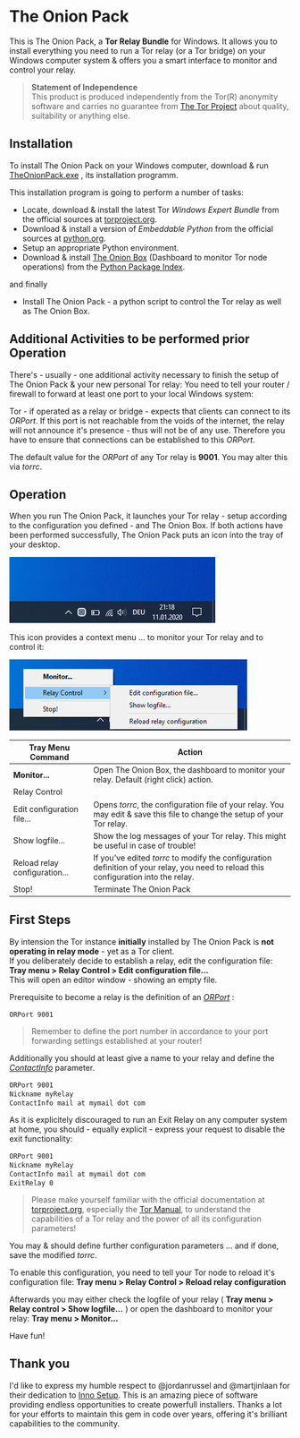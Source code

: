 # The Onion Pack
This is The Onion Pack, a **Tor Relay Bundle** for Windows.
It allows you to install everything you need to run a Tor relay (or a Tor bridge) on your Windows computer system & offers you a smart interface to monitor and control your relay.

> **Statement of Independence**  
> This product is produced independently from the Tor(R) anonymity software and
carries no guarantee from [The Tor Project](www.torproject.org) about quality, suitability or anything
else.

## Installation
To install The Onion Pack on your Windows computer, download & run [TheOnionPack.exe](https://github.com/ralphwetzel/theonionpack/releases/latest) , its installation programm.

This installation program is going to perform a number of tasks:

* Locate, download & install the latest Tor *Windows Expert Bundle* from the official sources at [torproject.org](https://www.torproject.org/download/tor/).
* Download & install a version of *Embeddable Python* from the official sources at [python.org](https://www.python.org/downloads/windows/).
* Setup an appropriate Python environment.
* Download & install [The Onion Box](http://www.theonionbox.com) (Dashboard to monitor Tor node operations) from the [Python Package Index](https://pypi.org/project/theonionbox/).

and finally

* Install The Onion Pack - a python script to control the Tor relay as well as The Onion Box.

## Additional Activities to be performed prior Operation
There's - usually - one additional activity necessary to finish the setup of The Onion Pack & your new personal Tor relay: You need to tell your router / firewall to forward at least one port to your local Windows system:

Tor - if operated as a relay or bridge - expects that clients can connect to its *ORPort*. If this port is not reachable from the voids of the internet, the relay will not announce it's presence - thus will not be of any use. Therefore you have to ensure that connections can be established to this *ORPort*.

The default value for the *ORPort* of any Tor relay is **9001**. You may alter this via *torrc*.

## Operation
When you run The Onion Pack, it launches your Tor relay - setup according to the configuration you defined - and The Onion Box. If both actions have been performed successfully, The Onion Pack puts an icon into the tray of your desktop.

![image](documentation/toptray.png)

This icon provides a context menu ... to monitor your Tor relay and to control it:


![image](documentation/topcontextmenu.png)


| Tray Menu Command | Action |
|---|---|
| **Monitor...** | Open The Onion Box, the dashboard to monitor your relay. Default (right click) action.
| Relay Control |
| Edit configuration file... | Opens *torrc*, the configuration file of your relay. You may edit & save this file to change the setup of your Tor relay.
| Show logfile... | Show the log messages of your Tor relay. This might be useful in case of trouble!
| Reload relay configuration...| If you've edited *torrc* to modify the configuration definition of your relay, you need to reload this configuration into the relay.
| Stop! | Terminate The Onion Pack

## First Steps
By intension the Tor instance **initially** installed by The Onion Pack is **not operating in relay mode** - yet as a Tor client.  
If you deliberately decide to establish a relay, edit the configuration file: **Tray menu > Relay Control > Edit configuration file...**  
This will open an editor window - showing an empty file.

Prerequisite to become a relay is the definition of an [*ORPort*](https://2019.www.torproject.org/docs/tor-manual.html.en#ORPort) :
```
ORPort 9001
```
> Remember to define the port number in accordance to your port forwarding settings established at your router!

Additionally you should at least give a name to your relay and define the [*ContactInfo*](https://2019.www.torproject.org/docs/tor-manual.html.en#ContactInfo) parameter.

```
ORPort 9001
Nickname myRelay
ContactInfo mail at mymail dot com
```

As it is explicitely discouraged to run an Exit Relay on any computer system at home, you should - equally explicit - express your request to disable the exit functionality:

```
ORPort 9001
Nickname myRelay
ContactInfo mail at mymail dot com
ExitRelay 0
```

> Please make yourself familiar with the official documentation at [torproject.org](www.torproject.org), especially the [Tor Manual](https://2019.www.torproject.org/docs/tor-manual.html.en), to understand the capabilities of a Tor relay and the power of all its configuration parameters!

You may & should define further configuration parameters ... and if done, save the modified *torrc*.

To enable this configuration, you need to tell your Tor node to reload it's configuration file: **Tray menu > Relay Control > Reload relay configuration**

Afterwards you may either check the logfile of your relay ( **Tray menu > Relay control > Show logfile...** ) or open the dashboard to monitor your relay: **Tray menu > Monitor...**

Have fun!


## Thank you
I'd like to express my humble respect to @jordanrussel and @martjinlaan for their dedication to [Inno Setup](http://www.jrsoftware.org/isinfo.php). This is an amazing piece of software providing endless opportunities to create powerfull installers. Thanks a lot for your efforts to maintain this gem in code over years, offering it's brilliant capabilities to the community.